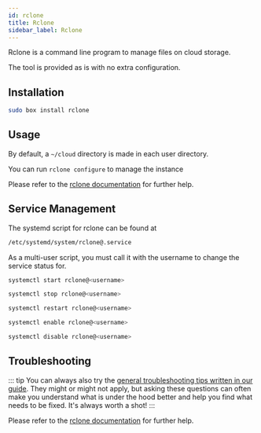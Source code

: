 ```yaml
---
id: rclone
title: Rclone
sidebar_label: Rclone
---
```

Rclone is a command line program to manage files on cloud storage.

The tool is provided as is with no extra configuration.

## Installation

```bash main
sudo box install rclone
```

## Usage
By default, a `~/cloud` directory is made in each user directory.

You can run `rclone configure` to manage the instance 

Please refer to the [rclone documentation](https://rclone.org/docs/) for further help.

## Service Management
The systemd script for rclone can be found at
```bash
/etc/systemd/system/rclone@.service
```
As a multi-user script, you must call it with the username to change the service status for.
<!--DOCUSAURUS_CODE_TABS-->
<!--Start-->
```bash
systemctl start rclone@<username>
```
<!--Stop-->
```bash
systemctl stop rclone@<username>
```
<!--Restart-->
```bash
systemctl restart rclone@<username>
```
<!--Enable-->
```bash
systemctl enable rclone@<username>
```
<!--Disable-->
```bash
systemctl disable rclone@<username>
```
<!--END_DOCUSAURUS_CODE_TABS-->

## Troubleshooting

::: tip 
You can always also try the [general troubleshooting tips written in our guide](/guides/troubleshooting). They might or might not apply, but asking these questions can often make you understand what is under the hood better and help you find what needs to be fixed. It's always worth a shot!
:::

Please refer to the [rclone documentation](https://rclone.org/docs/) for further help.

